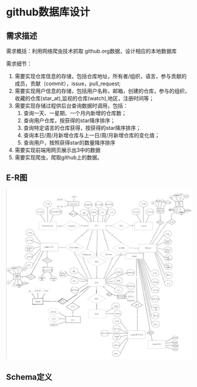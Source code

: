 # github数据库设计

## 需求描述

需求概括：利用网络爬虫技术抓取 github.org数据，设计相应的本地数据库

需求细节：

1. 需要实现仓库信息的存储，包括仓库地址，所有者/组织，语言，参与贡献的成员，贡献（commit），issue，pull_request;
2. 需要实现用户信息的存储，包括用户名称，邮箱，创建的仓库，参与的组织，收藏的仓库(star_at),监视的仓库(watch),地区，注册时间等；
3. 需要实现存储过程供后台查询数据时调用，包括：
   1. 查询一天、一星期、一个月内新增的仓库数；
   2. 查询用户仓库，按获得的star降序排序；
   3. 查询特定语言的仓库获得，按获得的star降序排序；
   4. 查询本日/周/月新增仓库与上一日/周/月新增仓库的变化值；
   5. 查询用户，按照获得star的数量降序排序
4. 需要实现前端用网页展示出3中的数据
5. 需要实现爬虫，爬取github上的数据。

## E-R图

![image-20211008183211221](../images/image-20211008183211221.png)

## Schema定义

